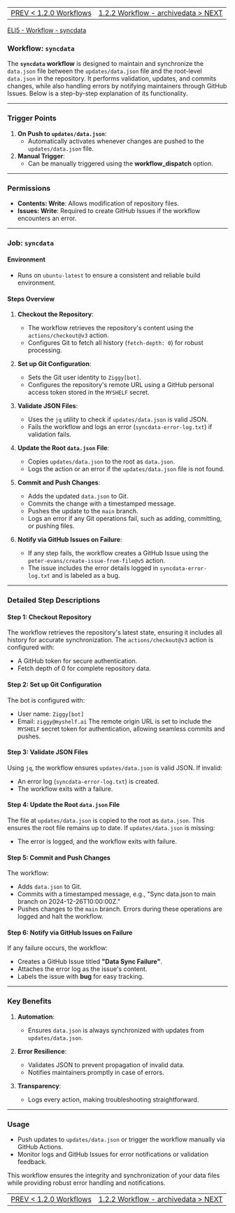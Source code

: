 <TABLE width="100%"><TR><TD align="left"><a href="‐-1.2.0-Workflows.md">PREV < 1.2.0 Workflows</a></TD><TD align="right"><a href="‐-1.2.2-Workflow-‐-archivedata.md">1.2.2 Workflow - archivedata > NEXT</a></TD></TR></TABLE>

[ELI5 - Workflow - syncdata](‐-1.2.1.1-Workflow-‐-syncdata-‐-eli5.md)

### Workflow: `syncdata`

The **`syncdata` workflow** is designed to maintain and synchronize the `data.json` file between the `updates/data.json` file and the root-level `data.json` in the repository. It performs validation, updates, and commits changes, while also handling errors by notifying maintainers through GitHub Issues. Below is a step-by-step explanation of its functionality.

---

### **Trigger Points**
1. **On Push to `updates/data.json`**:
   - Automatically activates whenever changes are pushed to the `updates/data.json` file.
2. **Manual Trigger**:
   - Can be manually triggered using the **workflow_dispatch** option.

---

### **Permissions**
- **Contents: Write**: Allows modification of repository files.
- **Issues: Write**: Required to create GitHub Issues if the workflow encounters an error.

---

### **Job: `syncdata`**
#### **Environment**
- Runs on `ubuntu-latest` to ensure a consistent and reliable build environment.

#### **Steps Overview**
1. **Checkout the Repository**:
   - The workflow retrieves the repository's content using the `actions/checkout@v3` action.
   - Configures Git to fetch all history (`fetch-depth: 0`) for robust processing.

2. **Set up Git Configuration**:
   - Sets the Git user identity to `Ziggy[bot]`.
   - Configures the repository's remote URL using a GitHub personal access token stored in the `MYSHELF` secret.

3. **Validate JSON Files**:
   - Uses the `jq` utility to check if `updates/data.json` is valid JSON.
   - Fails the workflow and logs an error (`syncdata-error-log.txt`) if validation fails.

4. **Update the Root `data.json` File**:
   - Copies `updates/data.json` to the root as `data.json`.
   - Logs the action or an error if the `updates/data.json` file is not found.

5. **Commit and Push Changes**:
   - Adds the updated `data.json` to Git.
   - Commits the change with a timestamped message.
   - Pushes the update to the `main` branch.
   - Logs an error if any Git operations fail, such as adding, committing, or pushing files.

6. **Notify via GitHub Issues on Failure**:
   - If any step fails, the workflow creates a GitHub Issue using the `peter-evans/create-issue-from-file@v5` action.
   - The issue includes the error details logged in `syncdata-error-log.txt` and is labeled as a bug.

---

### **Detailed Step Descriptions**

#### **Step 1: Checkout Repository**
The workflow retrieves the repository's latest state, ensuring it includes all history for accurate synchronization. The `actions/checkout@v3` action is configured with:
- A GitHub token for secure authentication.
- Fetch depth of 0 for complete repository data.

#### **Step 2: Set up Git Configuration**
The bot is configured with:
- User name: `Ziggy[bot]`
- Email: `ziggy@myshelf.ai`
The remote origin URL is set to include the `MYSHELF` secret token for authentication, allowing seamless commits and pushes.

#### **Step 3: Validate JSON Files**
Using `jq`, the workflow ensures `updates/data.json` is valid JSON. If invalid:
- An error log (`syncdata-error-log.txt`) is created.
- The workflow exits with a failure.

#### **Step 4: Update the Root `data.json` File**
The file at `updates/data.json` is copied to the root as `data.json`. This ensures the root file remains up to date. If `updates/data.json` is missing:
- The error is logged, and the workflow exits with failure.

#### **Step 5: Commit and Push Changes**
The workflow:
- Adds `data.json` to Git.
- Commits with a timestamped message, e.g., "Sync data.json to main branch on 2024-12-26T10:00:00Z."
- Pushes changes to the `main` branch.
Errors during these operations are logged and halt the workflow.

#### **Step 6: Notify via GitHub Issues on Failure**
If any failure occurs, the workflow:
- Creates a GitHub Issue titled **"Data Sync Failure"**.
- Attaches the error log as the issue's content.
- Labels the issue with **bug** for easy tracking.

---

### **Key Benefits**
1. **Automation**:
   - Ensures `data.json` is always synchronized with updates from `updates/data.json`.

2. **Error Resilience**:
   - Validates JSON to prevent propagation of invalid data.
   - Notifies maintainers promptly in case of errors.

3. **Transparency**:
   - Logs every action, making troubleshooting straightforward.

---

### **Usage**
- Push updates to `updates/data.json` or trigger the workflow manually via GitHub Actions.
- Monitor logs and GitHub Issues for error notifications or validation feedback.

This workflow ensures the integrity and synchronization of your data files while providing robust error handling and notifications.

<TABLE width="100%"><TR><TD align="left"><a href="‐-1.2.0-Workflows.md">PREV < 1.2.0 Workflows</a></TD><TD align="right"><a href="‐-1.2.2-Workflow-‐-archivedata.md">1.2.2 Workflow - archivedata > NEXT</a></TD></TR></TABLE>
